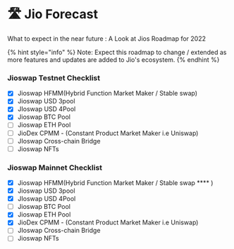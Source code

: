 # 🛣 Jio Forecast

What to expect in the near future : A Look at Jios Roadmap for 2022

{% hint style="info" %}
Note: Expect this roadmap to change / extended as more features and updates are added to Jio's ecosystem.
{% endhint %}

### Jioswap Testnet Checklist

* [x] Jioswap HFMM(Hybrid Function Market Maker / Stable swap)
* [x] Jioswap USD 3pool
* [x] JIoswap USD 4Pool
* [x] Jioswap BTC Pool
* [ ] Jioswap ETH Pool
* [ ] JioDex CPMM - (Constant Product Market Maker i.e Uniswap)
* [ ] JIoswap Cross-chain Bridge
* [ ] Jioswap NFTs

### Jioswap Mainnet Checklist

* [x] Jioswap HFMM(Hybrid Function Market Maker / Stable swap \*\*\*\* )
* [x] Jioswap USD 3pool
* [x] JIoswap USD 4Pool
* [ ] Jioswap BTC Pool
* [x] Jioswap ETH Pool
* [x] JioDex CPMM - (Constant Product Market Maker i.e Uniswap)
* [ ] JIoswap Cross-chain Bridge
* [ ] Jioswap NFTs
